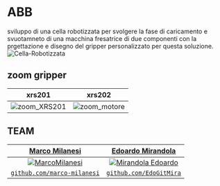 # ABB
sviluppo di una cella robotizzata per svolgere la fase di caricamento e svuotamneto di una macchina fresatrice di due componenti con la prgettazione e disegno del gripper personalizzato per questa soluzione.
![Cella-Robotizzata](https://user-images.githubusercontent.com/49036361/138302390-291da145-f106-4280-a10e-c03ecf34b8f2.png)

## zoom gripper
|xrs201| xrs202 |
| :---: |:---:|
|![zoom_XRS201](https://user-images.githubusercontent.com/49036361/138302852-674ed3cb-8875-469f-a93e-264e3b11c8bb.JPG)|![zoom_motore](https://user-images.githubusercontent.com/49036361/138302870-68873ec8-014e-494c-ae6c-508642fd32e3.JPG)|
## TEAM
| <a href="https://marcomilanesi.com/" target="_blank">**Marco Milanesi**</a> | <a href="https://github.com/EdoGitMira" target="_blank">**Edoardo Mirandola**</a> |
| :---: |:---:|
| [![MarcoMilanesi](https://avatars.githubusercontent.com/u/47824890?v=3&s=200)](https://marcomilanesi.com/)  | [![Mirandola Edoardo]()](https://github.com/EdoGitMira)  |
| <a href="https://github.com/marco-milanesi" target="_blank">`github.com/marco-milanesi`</a> | <a href="https://github.com/EdoGitMira" target="_blank">`github.com/EdoGitMira`</a> |
